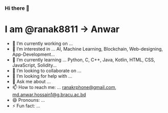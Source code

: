 ### Hi there 👋
# I am @ranak8811  -> Anwar

- 🔭 I’m currently working on ...
- 👀 I’m interested in ... AI, Machine Learning, Blockchain, Web-designing, App-Development...
- 🌱 I’m currently learning ... Python, C, C++, Java, Kotlin, HTML, CSS, JavaScript, Solidity...
- 👯 I’m looking to collaborate on ...
- 🤔 I’m looking for help with ...
- 💬 Ask me about ...
- 📫 How to reach me: ... ranakrphone@gmail.com, md.anwar.hossain1@g.bracu.ac.bd
- 😄 Pronouns: ...
- ⚡ Fun fact: ...

